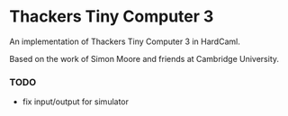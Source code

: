 # Thackers Tiny Computer 3

An implementation of Thackers Tiny Computer 3 in HardCaml.

Based on the work of Simon Moore and friends at Cambridge University.

### TODO

* fix input/output for simulator


